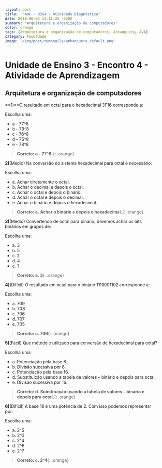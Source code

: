 ```yaml
---
layout: post
title:  "AOC - U3S4 - Atividade Diagnóstica"
date: 2016-06-03 13:11:25 -0300
summary: "Arquitetura e organização de computadores"
color: orange
tags: [Arquitetura e organização de computadores, Anhanguera, AVA]
category: Faculdade
image: "/img/post/tumbnails/anhanguera_default.png"
---
```


# Unidade de Ensino 3 - Encontro 4 - Atividade de Aprendizagem

## Arquitetura e organização de computadores

**1)**O resultado em octal para o hexadecimal 3F16 corresponde a:

Escolha uma:

- a - 77^8
- b - 79^8
- c - 76^8
- d - 75^8
- e - 78^8
 
> **Correto: a - 77^8.**{: .orange}

<script async src="//pagead2.googlesyndication.com/pagead/js/adsbygoogle.js"></script>
<!-- Anuncio Index Page -->
<ins class="adsbygoogle"
     style="display:block"
     data-ad-client="ca-pub-7123972893709158"
     data-ad-slot="2188606626"
     data-ad-format="auto"></ins>
<script>
(adsbygoogle = window.adsbygoogle || []).push({});
</script>

**2)**(Médio) Na conversão do sistema hexadecimal para octal é necessário:

Escolha uma:

- a.  Achar diretamente o octal.
- b.  Achar o decimal e depois o octal.
- c.  Achar o octal e depois o binário.
- d.  Achar o octal e depois o decimal.
- e.  Achar o binário e depois o hexadecimal.

> **Correto: e.  Achar o binário e depois o hexadecimal.**{: .orange}

**3)**(Médio) Convertendo de octal para binário, devemos achar os bits binários em grupos de:

Escolha uma:

- a. 3
- b. 5
- c. 2
- d. 4
- e. 1

> **Correto: a. 3**{: .orange}

**4)**(Difícil) O resultado em octal para o binário 1110001102 corresponde a:

Escolha uma:

- a. 709
- b. 708
- c. 706
- d. 707
- e. 705

> **Correto: c. 706**{: .orange}

**5)**(Fácil) Que método é utilizado para conversão de hexadecimal para octal?

Escolha uma:

- a.  Potenciação pela base 8.
- b.  Divisão sucessiva por 8.
- c. Potenciação pela base 16.
- d. Substituição usando a tabela de valores – binário e depois para octal.
- e.  Divisão sucessiva por 16.

> **Correto: d. Substituição usando a tabela de valores – binário e depois para octal.**{: .orange}

**6)**(Difícil) A base 16 é uma potência de 2. Com isso podemos representar por:

Escolha uma:

- a. 2^5
- b. 2^3
- c. 2^4
- d. 2^6
- e. 2^7

> **Correto: c. 2^4**{: .orange}